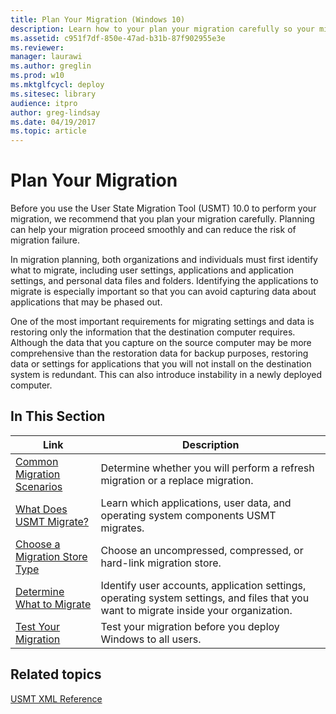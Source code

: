 ```yaml
---
title: Plan Your Migration (Windows 10)
description: Learn how to your plan your migration carefully so your migration can proceed smoothly and so that you reduce the risk of migration failure.
ms.assetid: c951f7df-850e-47ad-b31b-87f902955e3e
ms.reviewer: 
manager: laurawi
ms.author: greglin
ms.prod: w10
ms.mktglfcycl: deploy
ms.sitesec: library
audience: itpro
author: greg-lindsay
ms.date: 04/19/2017
ms.topic: article
---
```


# Plan Your Migration

Before you use the User State Migration Tool (USMT) 10.0 to perform your migration, we recommend that you plan your migration carefully. Planning can help your migration proceed smoothly and can reduce the risk of migration failure.

In migration planning, both organizations and individuals must first identify what to migrate, including user settings, applications and application settings, and personal data files and folders. Identifying the applications to migrate is especially important so that you can avoid capturing data about applications that may be phased out.

One of the most important requirements for migrating settings and data is restoring only the information that the destination computer requires. Although the data that you capture on the source computer may be more comprehensive than the restoration data for backup purposes, restoring data or settings for applications that you will not install on the destination system is redundant. This can also introduce instability in a newly deployed computer.

## In This Section

| Link | Description |
|--- |--- |
|[Common Migration Scenarios](usmt-common-migration-scenarios.md)|Determine whether you will perform a refresh migration or a replace migration.|
|[What Does USMT Migrate?](usmt-what-does-usmt-migrate.md)|Learn which applications, user data, and operating system components USMT migrates.|
|[Choose a Migration Store Type](usmt-choose-migration-store-type.md)|Choose an uncompressed, compressed, or hard-link migration store.|
|[Determine What to Migrate](usmt-determine-what-to-migrate.md)|Identify user accounts, application settings, operating system settings, and files that you want to migrate inside your organization.|
|[Test Your Migration](usmt-test-your-migration.md)|Test your migration before you deploy Windows to all users.|

## Related topics

[USMT XML Reference](usmt-xml-reference.md)
